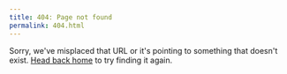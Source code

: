 ```yaml
---
title: 404: Page not found
permalink: 404.html
---
```

Sorry, we've misplaced that URL or it's pointing to something that doesn't exist. [Head back home](/) to try finding it again.

